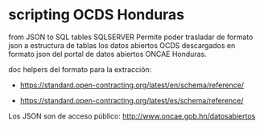 
# scripting OCDS Honduras
from JSON to SQL tables
SQLSERVER
Permite poder trasladar de formato json a estructura de tablas los datos abiertos OCDS descargados en formato json del portal de datos abiertos ONCAE Honduras.


doc helpers del formato para la extracción:

- https://standard.open-contracting.org/latest/en/schema/reference/

- https://standard.open-contracting.org/latest/es/schema/reference/

Los JSON son de acceso público:
http://www.oncae.gob.hn/datosabiertos
